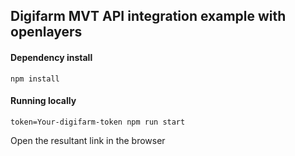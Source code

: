 ## Digifarm MVT API integration example with openlayers

#### Dependency install

`npm install`

#### Running locally

`token=Your-digifarm-token npm run start`

Open the resultant link in the browser
